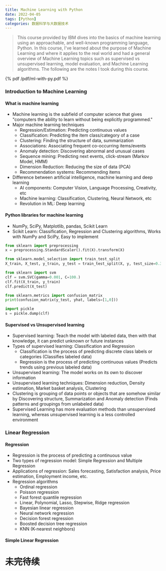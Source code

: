 ```yaml
---
title: Machine Learning with Python
date: 2022-04-05
tags: [Python]
categories: 数据科学与大数据技术
---
```


> This course provided by IBM dives into the basics of machine learning using an approachable, and well-known programming language, Python. In this course, I've learned about the purpose of Machine Learning and where it applies to the real world and had a general overview of Machine Learning topics such as supervised vs unsupervised learning, model evaluation, and Machine Learning algorithms. The following are the notes I took during this course.

<!--more-->

{% pdf /pdf/ml-with-py.pdf %}

### Introduction to Machine Learning

#### What is machine learning

- Machine learning is the subfield of computer science that gives "computers the ability to learn without being explicitly programmed."
- Major machine learning techniques
  - Regression/Estimation: Predicting continuous values
  - Classification: Predicting the item class/category of a case
  - Clustering: Finding the structure of data, summarization
  - Associations: Associating frequent co-occurring items/events
  - Anomaly detection: Discovering abnormal and unusual cases
  - Sequence mining: Predicting next events, click-stream (Markov Model, HMM)
  - Dimension Reduction: Reducing the size of data (PCA)
  - Recommendation systems: Recommending items
- Difference between artificial intelligence, machine learning and deep learning
  - AI components: Computer Vision, Language Processing, Creativity, etc
  - Machine learning: Classification, Clustering, Neural Network, etc
  - Revolution in ML: Deep learning

#### Python libraries for machine learning

- NumPy, SciPy, Matplotlib, pandas, Scikit Learn
- Scikit Learn: Classification, Regression and Clustering algorithms, Works with NumPy and SciPy, Easy to implement
```python
from sklearn import preprocessing
x = preprocessing.StandardScaler().fit(X).transform(X)

from sklearn.model_selection import train_test_split
X_train, X_test, y_train, y_test = train_test_split(X, y, test_size=0.33)

from sklearn import svm
clf = svm.SVC(gamma=0.001, C=100.)
clf.fit(X_train, y_train)
clf.predict(X_test)

from sklearn.metrics import confusion_matrix
print(confusion_matrix(y_test, yhat, labels=[1,0]))

import pickle
s = pickle.dump(clf)
```

#### Supervised vs Unsupervised learning

- Supervised learning: Teach the model with labeled data, then with that knowledge, it can predict unknown or future instances
- Types of supervised learning: Classification and Regression
  - Classification is the process of predicting discrete class labels or categories (Classifies labeled data)
  - Regression is the process of predicting continuous values (Predicts trends using previous labeled data)
- Unsupervised learning: The model works on its own to discover information
- Unsupervised learning techniques: Dimension reduction, Density estimation, Market basket analysis, Clustering
- Clustering is grouping of data points or objects that are somehow similar by Discovering structure, Summarization and Anomaly detection (Finds patterns and groupings from unlabeled data)
- Supervised Learning has more evaluation methods than unsupervised learning, whereas unsupervised learning is a less controlled environment

### Linear Regression

#### Regression

- Regression is the process of predicting a continuous value
- Two types of regression model: Simple Regression and Multiple Regression
- Applications of regression: Sales forecasting, Satisfaction analysis, Price estimation, Employment income, etc.
- Regression algorithms
  - Ordinal regression
  - Poisson regression
  - Fast forest quantile regression
  - Linear, Polynomial, Lasso, Stepwise, Ridge regression
  - Bayesian linear regression
  - Neural network regression
  - Decision forest regression
  - Boosted decision tree regression
  - KNN (K-nearest neighbors)

#### Simple Linear Regression

# 未完待续